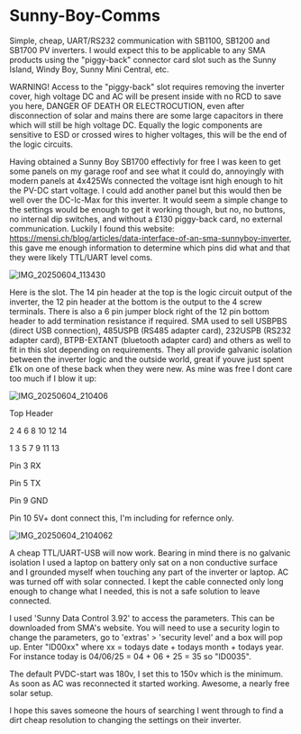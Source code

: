 # Sunny-Boy-Comms
Simple, cheap, UART/RS232 communication with SB1100, SB1200 and SB1700 PV inverters.
I would expect this to be applicable to any SMA products using the "piggy-back" connector card slot such as the Sunny Island, Windy Boy, Sunny Mini Central, etc.

WARNING! Access to the "piggy-back" slot requires removing the inverter cover, high voltage DC and AC will be present inside with no RCD to save you here, DANGER OF DEATH OR ELECTROCUTION, even after disconnection of solar and mains there are some large capacitors in there which will still be high voltage DC. Equally the logic components are sensitive to ESD or crossed wires to higher voltages, this will be the end of the logic circuits.

Having obtained a Sunny Boy SB1700 effectivly for free I was keen to get some panels on my garage roof and see what it could do, annoyingly with modern panels at 4x425Ws connected the voltage isnt high enough to hit the PV-DC start voltage. I could add another panel but this would then be well over the DC-Ic-Max for this inverter. It would seem a simple change to the settings would be enough to get it working though, but no, no buttons, no internal dip switches, and without a £130 piggy-back card, no external communication. Luckily I found this website: https://mensi.ch/blog/articles/data-interface-of-an-sma-sunnyboy-inverter, this gave me enough information to determine which pins did what and that they were likely TTL/UART level coms.

![IMG_20250604_113430](https://github.com/user-attachments/assets/422449d5-dde8-4a78-8f88-8491f204e9b1)

Here is the slot. 
The 14 pin header at the top is the logic circuit output of the inverter, the 12 pin header at the bottom is the output to the 4 screw terminals. There is also a 6 pin jumper block right of the 12 pin bottom header to add termination resistance if required.
SMA used to sell USBPBS (direct USB connection), 485USPB (RS485 adapter card), 232USPB (RS232 adapter card), BTPB-EXTANT (bluetooth adapter card) and others as well to fit in this slot depending on requirements. They all provide galvanic isolation between the inverter logic and the outside world, great if youve just spent £1k on one of these back when they were new. As mine was free I dont care too much if I blow it up:

![IMG_20250604_210406](https://github.com/user-attachments/assets/ae25ba43-2dee-45db-89d5-3266852c4045)

  Top Header
  
  2  4  6  8 10 12 14
  
  1  3  5  7    9   11  13 

 Pin 3 RX
 
 Pin 5 TX
 
 Pin 9 GND
 
 Pin 10 5V+ dont connect this, I'm including for refernce only.

![IMG_20250604_2104062](https://github.com/user-attachments/assets/694474a2-18f8-47c8-93b4-f2d2f0d462f8)

A cheap TTL/UART-USB will now work. Bearing in mind there is no galvanic isolation I used a laptop on battery only sat on a non conductive surface and I grounded myself when touching any part of the inverter or laptop. AC was turned off with solar connected. I kept the cable connected only long enough to change what I needed, this is not a safe solution to leave connected.

I used 'Sunny Data Control 3.92' to access the parameters. This can be downloaded from SMA's website.
You will need to use a security login to change the parameters, go to 'extras' > 'security level' and a box will pop up. Enter "ID00xx" where xx = todays date + todays month + todays year. For instance today is 04/06/25 = 04 + 06 + 25 = 35 so "ID0035".

The default PVDC-start was 180v, I set this to 150v which is the minimum. As soon as AC was reconnected it started working. Awesome, a nearly free solar setup.

I hope this saves someone the hours of searching I went through to find a dirt cheap resolution to changing the settings on their inverter.
